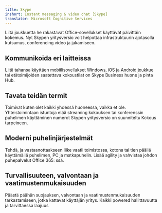 ```yaml
---
title: Skype
inshort: Instant messaging & video chat [Skype]
translator: Microsoft Cognitive Services
---
```


Liitä joukkuetta he rakastavat Office-sovellukset käyttävät päivittäin kokemus. Nyt Skypen yritysversio voit helpottaa infrastruktuurin ajotasolla kutsumus, conferencing video ja jakamiseen. 

## Kommunikoida eri laitteissa
Liitä tahansa käyttäen mobiilisovellukset Windows, iOS ja Android joukkue tai etätoimijoiden saatettava kokoustilat on Skype Business huone ja pinta Hub.

## Tavata teidän termit
Toimivat kuten olet kaikki yhdessä huoneessa, vaikka et ole. Yhteistoimintaan istuntoja elää streaming kokouksen tai konferenssin puhelimen käyttäminen numerot Skypen yritysversio on suunniteltu Kokous tarpeineen. 

## Moderni puhelinjärjestelmät
Tehdä, ja vastaanottaakseen liike vaatii toimistossa, kotona tai tien päällä käyttämällä puhelimen, PC ja matkapuhelin. Lisää agility ja vahvistaa johdon puhepalvelut Office 365: ssä. 

## Turvallisuuteen, valvontaan ja vaatimustenmukaisuuden
Päästä päähän suojauksen, valvontaan ja vaatimustenmukaisuuden tarkastamiseen, jotka kattavat käyttäjän yritys. Kaikki powered hallittavuutta ja tarvittaessa laajuus 



